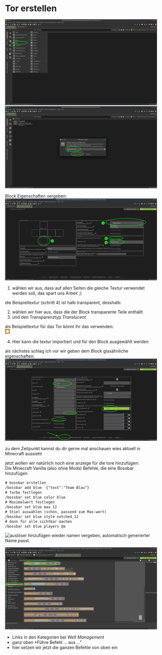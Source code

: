 # Tor erstellen
![block erstellen](block-erstellen-0.png)
![block name](block-namen-geben.png)

Block Eigenschaften vergeben:
![block eigenschaften optisch](block-eigenschaften-optisch.png)
1. wählen wir aus, dass auf allen Seiten die gleiche Textur verwendet werden soll, das spart uns Arbeit ;)

die Beispieltextur (schritt 4) ist halb transparent, desshalb:

2. wählen wir hier aus, dass die der Block transparente Teile enthällt
3. und den Transparenztyp *Translucent*

als Beispieltextur für das Tor könnt ihr das verwenden:  
![tor orage textur](tor_block_orange.png)  

4. Hier kann die textur importiert und für den Block ausgewählt werden


als nächstes schlag ich vor wir geben dem Block glasähnliche eigenschaften:
![glassähnliche eigenschaften](block-eigenschaften-glas.png)

zu dem Zeitpunkt kannst du dir gerne mal anschauen wies aktuell in Minecraft aussieht

jetzt wollen wir natürlich noch eine anzeige für die tore hinzufügen:  
Die Minecraft Vanilla (also ohne Mods) Befehle, die eine Bossbar hinzufügen
```mcfunction
# bossbar erstellen
/bossbar add blue  {"text":"Team Blau"}
# farbe festlegen
/bossbar set blue color blue
# Maximalwert festlegen
/bossbar set blue max 12
# Stiel auswählen (schön, passend zum Max-wert)
/bossbar set blue style notched_12
# dann für alle sichtbar machen
/bossbar set blue players @a
```

![auslöser hinzufügen](block-auslöser.png)
wieder namen vergeben, automatisch generierter Name passt.

![wie können Minecraft-Befehle ausgeführt werden](prozedur-minecraft-befehl.png)
- Links in den Kategorien bei *Welt Management* 
- ganz oben *Führe Befehl ... aus ..."
- hier setzen wir jetzt die ganzen Befehle von oben ein